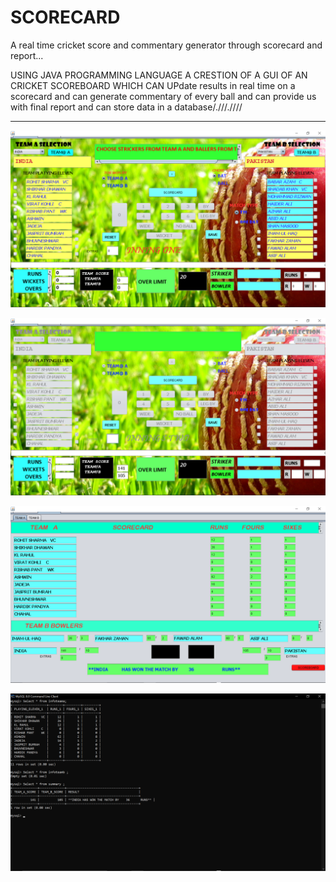 # SCORECARD
A real time cricket score and commentary generator through scorecard and report...


USING JAVA PROGRAMMING LANGUAGE A CRESTION OF A GUI OF AN CRICKET SCOREBOARD WHICH CAN UPdate results in real time on a scorecard and can generate commentary of every ball
and can provide us with final report and can store data in a database/.///.////

--------------------------------------------------------------------------------------------------------------------------------------------------------------------------------

![](img/S1.png)

![](img/S2.png)

![](img/S3.png)

![](img/S4.png)
